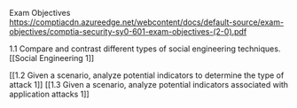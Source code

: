 Exam Objectives
https://comptiacdn.azureedge.net/webcontent/docs/default-source/exam-objectives/comptia-security-sy0-601-exam-objectives-(2-0).pdf
 
 1.1 Compare and contrast different types of social engineering techniques.
 [[Social Engineering 1]]
 
[[1.2 Given a scenario, analyze potential indicators to determine the type of attack 1]]
[[1.3 Given a scenario, analyze potential indicators associated with application attacks 1]]